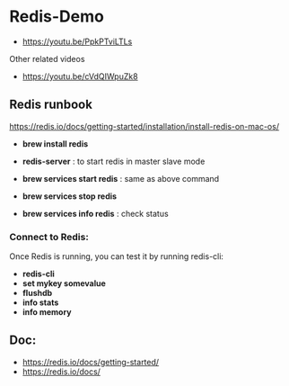 # Redis-Demo
* https://youtu.be/PpkPTviLTLs

Other related videos
* https://youtu.be/cVdQIWpuZk8


## Redis runbook

https://redis.io/docs/getting-started/installation/install-redis-on-mac-os/ 

* **brew install redis** 
* **redis-server** : to start redis in master slave mode

* **brew services start redis** : same as above command
* **brew services stop redis** 
* **brew services info redis** : check status


### Connect to Redis:
Once Redis is running, you can test it by running redis-cli:
* **redis-cli**
* **set mykey somevalue**
* **flushdb**
* **info stats**
* **info memory**

## Doc:
* https://redis.io/docs/getting-started/ 
* https://redis.io/docs/ 

